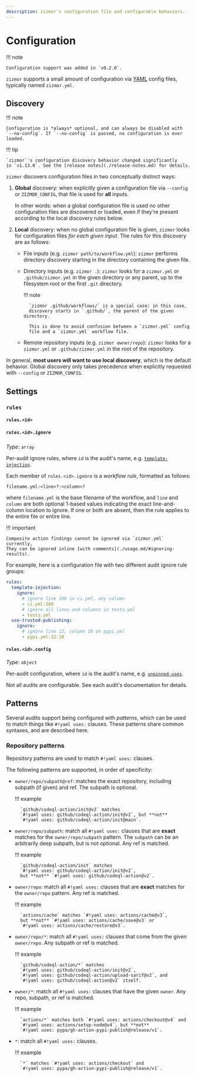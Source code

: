 ```yaml
---
description: zizmor's configuration file and configurable behaviors.
---
```


# Configuration

!!! note

    Configuration support was added in `v0.2.0`.

`zizmor` supports a small amount of configuration via [YAML] config files,
typically named `zizmor.yml`.

[YAML]: https://learnxinyminutes.com/docs/yaml/

## Discovery

!!! note

    Configuration is *always* optional, and can always be disabled with
    `--no-config`. If `--no-config` is passed, no configuration is ever loaded.

!!! tip

    `zizmor`'s configuration discovery behavior changed significantly
    in `v1.13.0`. See the [release notes](./release-notes.md) for details.

`zizmor` discovers configuration files in two conceptually distinct ways:

1. **Global** discovery: when explicitly given a configuration file via
   `--config` or `ZIZMOR_CONFIG`, that file is used for **all** inputs.

    In other words: when a global configuration file is used no other
    configuration files are discovered or loaded, even if they're present
    according to the local discovery rules below.

2. **Local** discovery: when no global configuration file is given, `zizmor`
   looks for configuration files *for each given input*. The rules for this
   discovery are as follows:

    * File inputs (e.g. `zizmor path/to/workflow.yml`): `zizmor` performs
      directory discovery starting in the directory containing the given file.

    * Directory inputs (e.g. `zizmor .`): `zizmor` looks for a `zizmor.yml` or
      `.github/zizmor.yml` in the given directory or any parent, up to the
      filesystem root or the first `.git` directory.

        !!! note

            `zizmor .github/workflows/` is a special case: in this case,
            discovery starts in `.github/`, the parent of the given directory.

            This is done to avoid confusion between a `zizmor.yml` config
            file and a `zizmor.yml` workflow file.

    * Remote repository inputs (e.g. `zizmor owner/repo`): `zizmor` looks for
      a `zizmor.yml` or `.github/zizmor.yml` in the root of the repository.

In general, **most users will want to use local discovery**, which is the
default behavior. Global discovery only takes precedence when explicitly
requested with `--config` or `ZIZMOR_CONFIG`.

## Settings

### `rules`

#### `rules.<id>`

##### `rules.<id>.ignore`

_Type_: `array`

Per-audit ignore rules, where `id` is the audit's name, e.g.
[`template-injection`](./audits.md#template-injection).

Each member of `rules.<id>.ignore` is a *workflow rule*, formatted as follows:

```
filename.yml:<line>?:<column>?
```

where `filename.yml` is the base filename of the workflow, and `line` and
`column` are both optional 1-based values indicating the exact line-and-column
location to ignore. If one or both are absent, then the rule applies to the
entire file or entire line.

!!! important

    Composite action findings cannot be ignored via `zizmor.yml` currently,
    They can be ignored inline [with comments](./usage.md/#ignoring-results).

For example, here is a configuration file with two different audit ignore
rule groups:

```yaml title="zizmor.yml"
rules:
  template-injection:
    ignore:
      # ignore line 100 in ci.yml, any column
      - ci.yml:100
      # ignore all lines and columns in tests.yml
      - tests.yml
  use-trusted-publishing:
    ignore:
      # ignore line 12, column 10 on pypi.yml
      - pypi.yml:12:10
```

#### `rules.<id>.config`

_Type_: `object`

Per-audit configuration, where `id` is the audit's name, e.g.
[`unpinned-uses`](./audits.md#unpinned-uses).

Not all audits are configurable. See each audit's documentation for details.

## Patterns

Several audits support being configured with _patterns_, which can be used
to match things like `#!yaml uses:` clauses. These patterns share
common syntaxes, and are described here.

### Repository patterns

Repository patterns are used to match `#!yaml uses:` clauses.

The following patterns are supported, in order of specificity:

* `owner/repo/subpath@ref`: matches the exact repository, including
  subpath (if given) and ref. The subpath is optional.

    !!! example

        `github/codeql-action/init@v2` matches
        `#!yaml uses: github/codeql-action/init@v2`, but **not**
        `#!yaml uses: github/codeql-action/init@main`.

* `owner/repo/subpath`: match all `#!yaml uses:` clauses that are **exact** matches
  for the `owner/repo/subpath` pattern. The `subpath` can be an arbitrarily
  deep subpath, but is not optional. Any ref is matched.

    !!! example

        `github/codeql-action/init` matches
        `#!yaml uses: github/codeql-action/init@v2`,
        but **not** `#!yaml uses: github/codeql-action@v2`.

* `owner/repo`: match all `#!yaml uses:` clauses that are **exact** matches for the
  `owner/repo` pattern. Any ref is matched.

    !!! example

        `actions/cache` matches `#!yaml uses: actions/cache@v3`,
        but **not** `#!yaml uses: actions/cache/save@v3` or
        `#!yaml uses: actions/cache/restore@v3`.

* `owner/repo/*`: match all `#!yaml uses:` clauses that come from the given
  `owner/repo`. Any subpath or ref is matched.

    !!! example

        `github/codeql-action/*` matches
        `#!yaml uses: github/codeql-action/init@v2`,
        `#!yaml uses: github/codeql-action/upload-sarif@v2`, and
        `#!yaml uses: github/codeql-action@v2` itself.

* `owner/*`: match all `#!yaml uses:` clauses that have the given `owner`.
  Any repo, subpath, or ref is matched.

    !!! example

        `actions/*` matches both `#!yaml uses: actions/checkout@v4` and
        `#!yaml uses: actions/setup-node@v4`, but **not**
        `#!yaml uses: pypa/gh-action-pypi-publish@release/v1`.

* `*`: match all `#!yaml uses:` clauses.

    !!! example

        `*` matches `#!yaml uses: actions/checkout` and
        `#!yaml uses: pypa/gh-action-pypi-publish@release/v1`.
